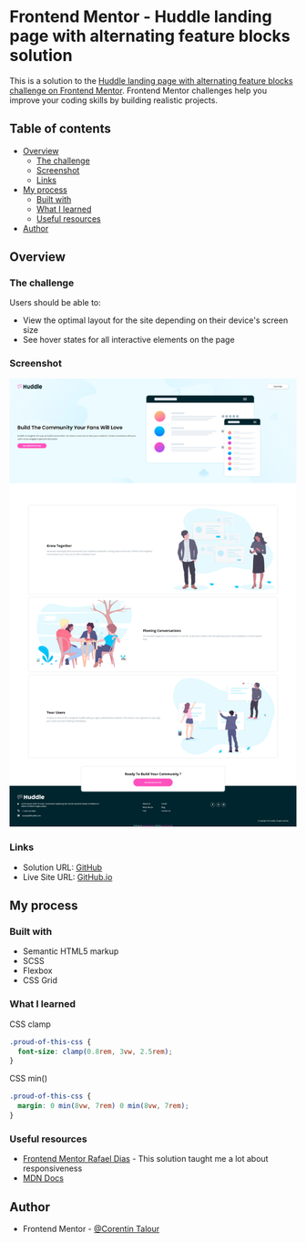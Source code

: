 # Frontend Mentor - Huddle landing page with alternating feature blocks solution

This is a solution to the [Huddle landing page with alternating feature blocks challenge on Frontend Mentor](https://www.frontendmentor.io/challenges/huddle-landing-page-with-alternating-feature-blocks-5ca5f5981e82137ec91a5100). Frontend Mentor challenges help you improve your coding skills by building realistic projects. 

## Table of contents

- [Overview](#overview)
  - [The challenge](#the-challenge)
  - [Screenshot](#screenshot)
  - [Links](#links)
- [My process](#my-process)
  - [Built with](#built-with)
  - [What I learned](#what-i-learned)
  - [Useful resources](#useful-resources)
- [Author](#author)


## Overview

### The challenge

Users should be able to:

- View the optimal layout for the site depending on their device's screen size
- See hover states for all interactive elements on the page

### Screenshot

![](./Screenshot/Screenshot-Site.png)

### Links

- Solution URL: [GitHub](https://github.com/CorentinTalour/clipboard-landing-page-master)
- Live Site URL: [GitHub.io](https://corentintalour.github.io/clipboard-landing-page-master/)

## My process

### Built with

- Semantic HTML5 markup
- SCSS
- Flexbox
- CSS Grid

### What I learned

CSS clamp

```scss
.proud-of-this-css {
  font-size: clamp(0.8rem, 3vw, 2.5rem);
}
```
CSS min()
```scss
.proud-of-this-css {
  margin: 0 min(8vw, 7rem) 0 min(8vw, 7rem);
}
```

### Useful resources

- [Frontend Mentor Rafael Dias](https://www.frontendmentor.io/solutions/huddlelandingpagewithblocksmaster-using-web-components-XuK1WV1QJN) - This solution taught me a lot about responsiveness
- [MDN Docs](https://developer.mozilla.org/en-US/) 


## Author

- Frontend Mentor - [@Corentin Talour](https://www.frontendmentor.io/profile/CorentinTalour)